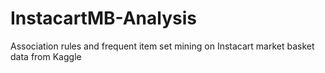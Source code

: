 # InstacartMB-Analysis
Association rules and frequent item set mining on Instacart market basket data from Kaggle 
